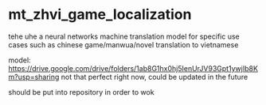 # mt_zhvi_game_localization
tehe uhe
a neural networks machine translation model for specific use cases such as chinese game/manwua/novel translation to vietnamese

model: https://drive.google.com/drive/folders/1ab8G1hx0hj5IenUrJV93Gpt1ywjIb8Km?usp=sharing
not that perfect right now, could be updated in the future

should be put into repository in order to wok
